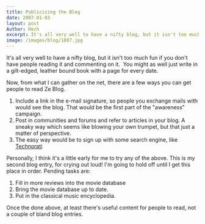 ```yaml
---
title: Publicising the Blog
date: 2007-01-03
layout: post
Author: Hech
excerpt: It's all very well to have a nifty blog, but it isn't too much fun if you don't have people reading it and commenting on it.&nbsp; You might as well just write in a gilt-edged, leather bound book with a page for every date.   
image: /images/blog/1807.jpg
---
```


It's all very well to have a nifty blog, but it isn't too much fun if you don't have people reading it and commenting on it.&nbsp; You might as well just write in a gilt-edged, leather bound book with a page for every date.   

Now, from what I can gather on the net, there are a few ways you can get people to read Ze Blog.

1. Include a link in the e-mail signature, so people you exchange mails with would see the blog. That would be the first part of the &quot;awareness&quot; campaign.
1. Post in communities and forums and refer to articles in your blog. A sneaky way which seems like blowing your own trumpet, but that just a matter of perspective.
1. The easy way would be to sign up with some search engine, like <a href="http://www.technorati.com">Technorati</a> 

Personally, I think it's a little early for me to try any of the above. This is my second blog entry, for crying out loud! I'm going to hold off until I get this place in order. Pending tasks are:

1.  Fill in more reviews into the movie database
1.  Bring the movie database up to date.
1.  Put in the classical music encyclopedia.    

Once the done above, at least there's useful content for people to read, not a couple of bland blog entries.

